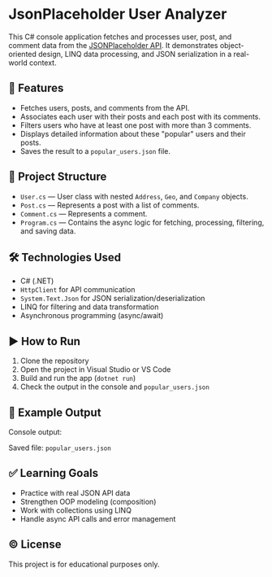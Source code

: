 ﻿# JsonPlaceholder User Analyzer

This C# console application fetches and processes user, post, and comment data from the [JSONPlaceholder API](https://jsonplaceholder.typicode.com/). It demonstrates object-oriented design, LINQ data processing, and JSON serialization in a real-world context.

## 📌 Features

- Fetches users, posts, and comments from the API.
- Associates each user with their posts and each post with its comments.
- Filters users who have at least one post with more than 3 comments.
- Displays detailed information about these "popular" users and their posts.
- Saves the result to a `popular_users.json` file.

## 📂 Project Structure

- `User.cs` — User class with nested `Address`, `Geo`, and `Company` objects.
- `Post.cs` — Represents a post with a list of comments.
- `Comment.cs` — Represents a comment.
- `Program.cs` — Contains the async logic for fetching, processing, filtering, and saving data.

## 🛠 Technologies Used

- C# (.NET)
- `HttpClient` for API communication
- `System.Text.Json` for JSON serialization/deserialization
- LINQ for filtering and data transformation
- Asynchronous programming (async/await)

## ▶ How to Run

1. Clone the repository
2. Open the project in Visual Studio or VS Code
3. Build and run the app (`dotnet run`)
4. Check the output in the console and `popular_users.json`

## 📁 Example Output

Console output:


Saved file: `popular_users.json`

## ✅ Learning Goals

- Practice with real JSON API data
- Strengthen OOP modeling (composition)
- Work with collections using LINQ
- Handle async API calls and error management

## © License

This project is for educational purposes only.
